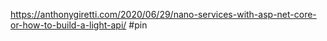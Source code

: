 https://anthonygiretti.com/2020/06/29/nano-services-with-asp-net-core-or-how-to-build-a-light-api/
#pin 